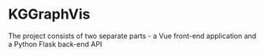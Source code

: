 # KGGraphVis
The project consists of two separate parts - a Vue front-end application and a Python Flask back-end API
